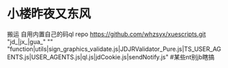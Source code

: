 # 小楼昨夜又东风
搬运 自用内置自己的码ql repo https://github.com/whzsyx/xuescripts.git "jd_|jx_|gua_" "" "function|utils|sign_graphics_validate.js|JDJRValidator_Pure.js|TS_USER_AGENTS.js|USER_AGENTS.js|ql.js|jdCookie.js|sendNotify.js"
#某些nt别jb瞎搞
